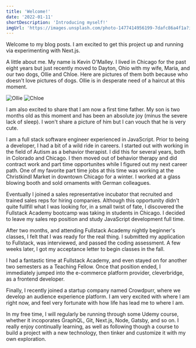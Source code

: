 ```yaml
---
title: 'Welcome!'
date: '2022-01-11'
shortDescription: 'Introducing myself!'
imgUrl: 'https://images.unsplash.com/photo-1477414956199-7dafc86a4f1a?ixlib=rb-1.2.1&ixid=MnwxMjA3fDB8MHxwaG90by1wYWdlfHx8fGVufDB8fHx8&auto=format&fit=crop&w=2370&q=80'
---
```


Welcome to my blog posts. I am excited to get this project up and running via experimenting with Next.js.

A little about me. My name is Kevin O'Malley. I lived in Chicago for the past eight years but just recently moved to Dayton, Ohio with my wife, Maria, and our two dogs, Ollie and Chloe. Here are pictures of them both because who doesn't love pictures of dogs. Ollie is in desperate need of a haircut at this moment.

![Ollie](/static/Ollie.JPG)
![Chloe](/static/Chloe.JPG)

I am also excited to share that I am now a first time father. My son is two months old as this moment and has been an absolute joy (minus the severe lack of sleep). I won't share a picture of him but I can vouch that he is very cute.

I am a full stack software engineer experienced in JavaScript. Prior to being a developer, I had a bit of a wild ride in careers. I started out with working in the field of Autism as a behavior therapist. I did this for several years, both in Colorado and Chicago. I then moved out of behavior therapy and did contract work and part time opportunites while I figured out my next career path. One of my favorite part time jobs at this time was working at the Christkindl Market in downtown Chicago for a winter. I worked at a glass blowing booth and sold ornaments with German colleagues.

Eventually I joined a sales representative incubator that recruited and trained sales reps for hiring companies. Although this opportunity didn't quite fullfill what I was looking for, in a small twist of fate, I discovered the Fullstack Academy bootcamp was taking in students in Chicago. I decided to leave my sales rep position and study JavaScript development full time.

After two months, and attending Fullstack Academy nightly beginner's classes, I felt that I was ready for the real thing. I submitted my application to Fullstack, was interviewed, and passed the coding assessment. A few weeks later, I got my acceptance letter to begin classes in the fall.

I had a fantastic time at Fullstack Academy, and even stayed on for another two semesters as a Teaching Fellow. Once that position ended, I immediately jumped into the e-commerce platform provider, cleverbridge, as a frontend developer.

Finally, I recently joined a startup company named Crowdpurr, where we develop an audience experience platform. I am very excited with where I am right now, and feel very fortunate with how life has lead me to where I am.

In my free time, I will regularly be running through some Udemy course, whether it incoporates GraphQL, Git, Next.js, Node, Gatsby, and so on. I really enjoy continually learning, as well as following though a course to build a project with a new technology, then tinker and customize it with my own exploration.
